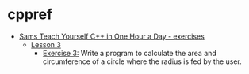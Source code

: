 # cppref
- [Sams Teach Yourself C++ in One Hour a Day - exercises](https://github.com/Erendis42/cppref/tree/master/sams)
    - [Lesson 3](https://github.com/Erendis42/cppref/tree/master/sams/Lesson03)
        - [Exercise 3:](https://github.com/Erendis42/cppref/blob/master/sams/Lesson03/03_circle.cpp)
        Write a program to calculate the area and circumference of a circle where the
radius is fed by the user.
